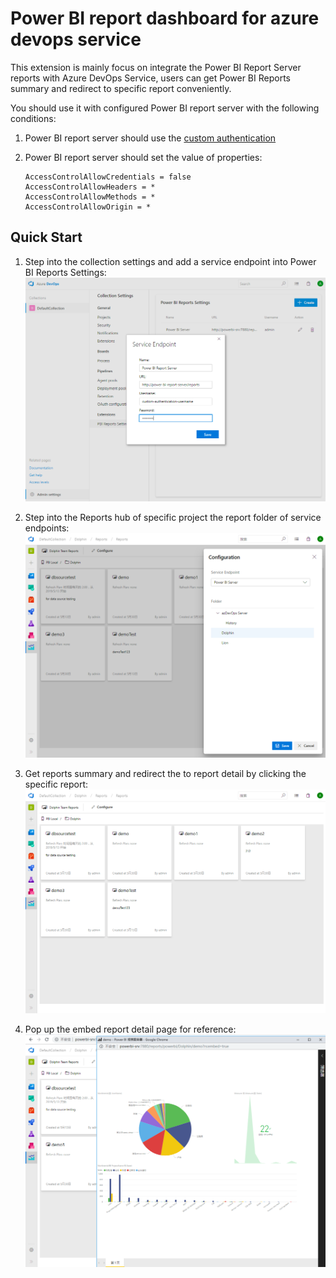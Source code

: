 # Power BI report dashboard for azure devops service

This extension is mainly focus on integrate the Power BI Report Server reports with Azure DevOps Service, users can get Power BI Reports summary and redirect to specific report conveniently.

You should use it with configured Power BI report server with the following conditions:
 1. Power BI report server should use the [custom authentication](https://docs.microsoft.com/en-us/sql/reporting-services/security/configure-custom-or-forms-authentication-on-the-report-server?view=sql-server-2017)
 1. Power BI report server should set the value of properties:
 
    ```
    AccessControlAllowCredentials = false
    AccessControlAllowHeaders = *
    AccessControlAllowMethods = *
    AccessControlAllowOrigin = *
    ```

## Quick Start

1. Step into the collection settings and add a service endpoint into Power BI Reports Settings:
![](add-service-endpoint.png)

1. Step into the Reports hub of specific project the report folder of service endpoints:
![](config-report-folder.png)

1. Get reports summary and redirect the to report detail by clicking the specific report:
![](get-report-list.png)

1. Pop up the embed report detail page for reference:
![](report-detail.png)
